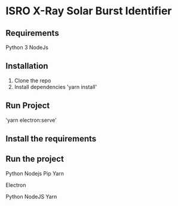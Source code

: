 # ISRO X-Ray Solar Burst Identifier

## Requirements
Python 3
NodeJs

## Installation
 1. Clone the repo
 2. Install dependencies
 'yarn install'

## Run Project

'yarn electron:serve'


 
 
## Install the requirements
## Run the project


Python
Nodejs
Pip
Yarn

Electron

Python NodeJS
Yarn 
